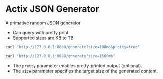 # Actix JSON Generator

A primative random JSON generator

- Can query with pretty print
- Supported sizes are KB to TB

```sh
curl "http://127.0.0.1:8080/generate?size=100mb&pretty=true"

curl "http://127.0.0.1:8080/generate?size=1500mb"
```

- The `pretty` parameter enables pretty-printed output (optional).
- The `size` parameter specifies the target size of the generated content.
